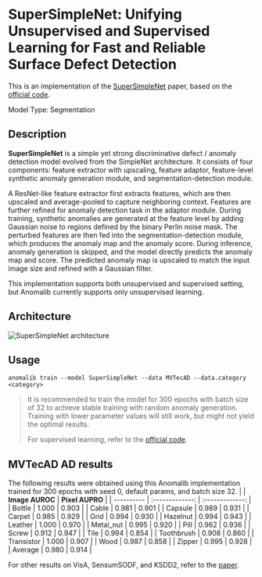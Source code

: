 # SuperSimpleNet: Unifying Unsupervised and Supervised Learning for Fast and Reliable Surface Defect Detection

This is an implementation of the [SuperSimpleNet](https://arxiv.org/pdf/2408.03143) paper, based on the [official code](https://github.com/blaz-r/SuperSimpleNet).

Model Type: Segmentation

## Description

**SuperSimpleNet** is a simple yet strong discriminative defect / anomaly detection model evolved from the SimpleNet architecture. It consists of four components:
feature extractor with upscaling, feature adaptor, feature-level synthetic anomaly generation module, and
segmentation-detection module.

A ResNet-like feature extractor first extracts features, which are then upscaled and
average-pooled to capture neighboring context. Features are further refined for anomaly detection task in the adaptor module.
During training, synthetic anomalies are generated at the feature level by adding Gaussian noise to regions defined by the
binary Perlin noise mask. The perturbed features are then fed into the segmentation-detection
module, which produces the anomaly map and the anomaly score. During inference, anomaly generation is skipped, and the model
directly predicts the anomaly map and score. The predicted anomaly map is upscaled to match the input image size
and refined with a Gaussian filter.

This implementation supports both unsupervised and supervised setting, but Anomalib currently supports only unsupervised learning.

## Architecture

![SuperSimpleNet architecture](/docs/source/images/supersimplenet/architecture.png "SuperSimpleNet architecture")

## Usage

`anomalib train --model SuperSimpleNet --data MVTecAD --data.category <category>`

> It is recommended to train the model for 300 epochs with batch size of 32 to achieve stable training with random anomaly generation. Training with lower parameter values will still work, but might not yield the optimal results.
>
> For supervised learning, refer to the [official code](https://github.com/blaz-r/SuperSimpleNet).

## MVTecAD AD results

The following results were obtained using this Anomalib implementation trained for 300 epochs with seed 0, default params, and batch size 32.
| | **Image AUROC** | **Pixel AUPRO** |
| ---------- | :-------------: | :-------------: |
| Bottle | 1.000 | 0.903 |
| Cable | 0.981 | 0.901 |
| Capsule | 0.989 | 0.931 |
| Carpet | 0.985 | 0.929 |
| Grid | 0.994 | 0.930 |
| Hazelnut | 0.994 | 0.943 |
| Leather | 1.000 | 0.970 |
| Metal_nut | 0.995 | 0.920 |
| Pill | 0.962 | 0.936 |
| Screw | 0.912 | 0.947 |
| Tile | 0.994 | 0.854 |
| Toothbrush | 0.908 | 0.860 |
| Transistor | 1.000 | 0.907 |
| Wood | 0.987 | 0.858 |
| Zipper | 0.995 | 0.928 |
| Average | 0.980 | 0.914 |

For other results on VisA, SensumSODF, and KSDD2, refer to the [paper](https://arxiv.org/pdf/2408.03143).
